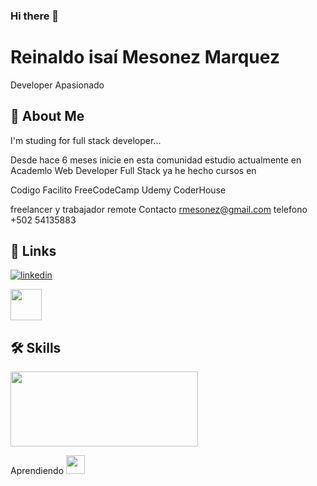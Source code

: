 ### Hi there 👋

# Reinaldo isaí Mesonez Marquez

Developer Apasionado 


## 🚀 About Me
I'm studing for full stack developer...

Desde hace 6 meses inicie en esta comunidad 
estudio actualmente en Academlo
Web Developer Full Stack
ya he hecho cursos en 

Codigo Facilito
FreeCodeCamp
Udemy
CoderHouse

freelancer y trabajador remote
Contacto rmesonez@gmail.com
telefono +502 54135883

## 🔗 Links
[![linkedin](https://img.shields.io/badge/linkedin-0A66C2?style=for-the-badge&logo=linkedin&logoColor=white)](https://www.linkedin.com/in/reinaldomesonez)

<a href="https://rmesonez.github.io/Portafolio-web/index.html" target="_blank">
  <img src="https://i.pinimg.com/736x/b5/1b/78/b51b78ecc9e5711274931774e433b5e6.jpg" width="50px" height="50px">
</a>



## 🛠 Skills
<p>
  <img src="https://www.freepnglogos.com/uploads/html5-logo-png/html5-logo-devextreme-multi-purpose-controls-html-javascript-3.png" width="300px" height="120px"
</p>

<p>Aprendiendo 
  <img src="https://cdn.freebiesupply.com/logos/large/2x/react-1-logo-png-transparent.png" width="30px" height="30px">
</p>



